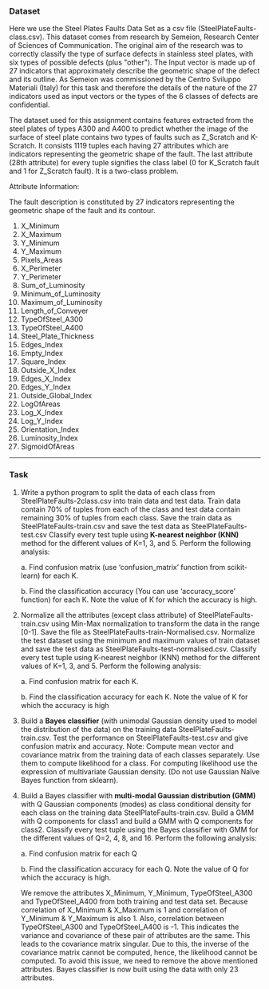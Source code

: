 ### Dataset 
Here we use the Steel Plates Faults Data Set as a csv file (SteelPlateFaults-class.csv). This dataset comes from research by Semeion, Research Center of Sciences of
Communication. The original aim of the research was to correctly classify the type of surface
defects in stainless steel plates, with six types of possible defects (plus "other"). The Input vector is
made up of 27 indicators that approximately describe the geometric shape of the defect and its
outline. As Semeion was commissioned by the Centro Sviluppo Materiali (Italy) for this task and
therefore the details of the nature of the 27 indicators used as input vectors or the types of the 6
classes of defects are confidential.

The dataset used for this assignment contains features extracted from the steel plates of types A300
and A400 to predict whether the image of the surface of steel plate contains two types of faults such
as Z_Scratch and K-Scratch. It consists 1119 tuples each having 27 attributes which are indicators
representing the geometric shape of the fault. The last attribute (28th attribute) for every tuple
signifies the class label (0 for K_Scratch fault and 1 for Z_Scratch fault). It is a two-class problem.

Attribute Information:

The fault description is constituted by 27 indicators representing the geometric shape of the fault
and its contour.

1. X_Minimum
2. X_Maximum
3. Y_Minimum
4. Y_Maximum
5. Pixels_Areas
6. X_Perimeter
7. Y_Perimeter
8. Sum_of_Luminosity
9. Minimum_of_Luminosity
10. Maximum_of_Luminosity
11. Length_of_Conveyer
12. TypeOfSteel_A300
13. TypeOfSteel_A400
14. Steel_Plate_Thickness
15. Edges_Index
16. Empty_Index
17. Square_Index
18. Outside_X_Index
19. Edges_X_Index
20. Edges_Y_Index
21. Outside_Global_Index
22. LogOfAreas
23. Log_X_Index
24. Log_Y_Index
25. Orientation_Index
26. Luminosity_Index
27. SigmoidOfAreas
---

### Task

1. Write a python program to split the data of each class from SteelPlateFaults-2class.csv into train data and test data. Train data contain 70% of tuples from each of the
class and test data contain remaining 30% of tuples from each class. Save the train data as
SteelPlateFaults-train.csv and save the test data as SteelPlateFaults-test.csv
Classify every test tuple using **K-nearest neighbor (KNN)** method for the different values of
K=1, 3, and 5. Perform the following analysis:

    a. Find confusion matrix (use ‘confusion_matrix’ function from scikit-learn)
    for each K.
    
    b. Find the classification accuracy (You can use ‘accuracy_score’ function) for each K.
    Note the value of K for which the accuracy is high.
    
2. Normalize all the attributes (except class attribute) of SteelPlateFaults-train.csv
using Min-Max normalization to transform the data in the range [0-1]. Save the file as
SteelPlateFaults-train-Normalised.csv. Normalize the test dataset using the
minimum and maximum values of train dataset and save the test data as
SteelPlateFaults-test-normalised.csv.
Classify every test tuple using K-nearest neighbor (KNN) method for the different values of
K=1, 3, and 5. Perform the following analysis:

    a. Find confusion matrix for each K.
    
    b. Find the classification accuracy for each K. Note the value of K for which the accuracy is
    high
    
3. Build a **Bayes classifier** (with unimodal Gaussian density used to model the distribution of
the data) on the training data SteelPlateFaults-train.csv. Test the performance
on SteelPlateFaults-test.csv and give confusion matrix and accuracy.
Note: Compute mean vector and covariance matrix from the training data of each classes
separately. Use them to compute likelihood for a class. For computing likelihood use the
expression of multivariate Gaussian density. (Do not use Gaussian Naïve Bayes function
from sklearn).

4. Build a Bayes classifier with **multi-modal Gaussian distribution (GMM)** with Q Gaussian
components (modes) as class conditional density for each class on the training data
SteelPlateFaults-train.csv. Build a GMM with Q components for class1 and build
    a GMM with Q components for class2. Classify every test tuple using the Bayes classifier
    with GMM for the different values of Q=2, 4, 8, and 16. Perform the following analysis:
    
    a. Find confusion matrix for each Q
    
    b. Find the classification accuracy for each Q. Note the value of Q for which the
    accuracy is high.
    
    We remove the attributes X_Minimum, Y_Minimum, TypeOfSteel_A300 and
    TypeOfSteel_A400 from both training and test data set. Because correlation of X_Minimum
    & X_Maximum is 1 and correlation of Y_Minimum & Y_Maximum is also 1. Also,
    correlation between TypeOfSteel_A300 and TypeOfSteel_A400 is -1. This indicates the
    variance and covariance of these pair of attributes are the same. This leads to the covariance
    matrix singular. Due to this, the inverse of the covariance matrix cannot be computed, hence,
    the likelihood cannot be computed. To avoid this issue, we need to remove the above mentioned attributes. Bayes classifier is now built using the data with only 23 attributes.


